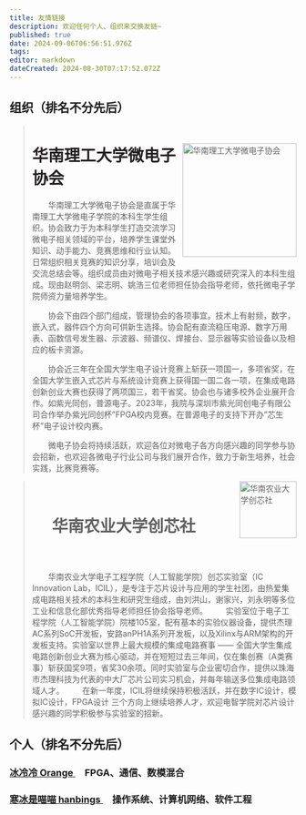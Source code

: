 ```yaml
---
title: 友情链接
description: 欢迎任何个人、组织来交换友链~
published: true
date: 2024-09-06T06:56:51.976Z
tags: 
editor: markdown
dateCreated: 2024-08-30T07:17:52.072Z
---
```


## 组织（排名不分先后）
> &emsp;
> <div>
> <img src="https://s2.loli.net/2024/09/03/OKjLbtHPG7me32r.jpg" alt="华南理工大学微电子协会" style="float:right; width: 200px; height: 200px;">
> <h1 style="color: #231f20; margin-top: 0rem">华南理工大学微电子协会</h1></div>
>
> &emsp;&emsp;华南理工大学微电子协会是直属于华南理工大学微电子学院的本科生学生组织。协会致力于为本科学生打造交流学习微电子相关领域的平台，培养学生课堂外知识、动手能力、竞赛思维和行业认知。日常组织相关竞赛的知识分享，培训会及交流总结会等。组织成员由对微电子相关技术感兴趣或研究深入的本科生组成。现由赵明剑、梁志明、姚浩三位老师担任协会指导老师，依托微电子学院师资力量培养学生。
>
> &emsp;&emsp;协会下由四个部门组成，管理协会的各项事宜。技术上有射频，数字，嵌入式，器件四个方向可供新生选择。协会配有直流稳压电源、数字万用表、函数信号发生器、示波器、频谱仪、焊接台、显示器等实验设备以及相应的板卡资源。
>
> &emsp;&emsp;协会近三年在全国大学生电子设计竞赛上斩获一项国一，多项省奖，在全国大学生嵌入式芯片与系统设计竞赛上获得国一国二各一项，在集成电路创新创业大赛也获得了两项国三，若干省奖。协会也与诸多校外企业展开合作。如紫光同创，普源电子。2023年，我院与深圳市紫光同创电子有限公司合作举办紫光同创杯”FPGA校内竞赛。在普源电子的支持下开办”芯生杯”电子设计校内赛。
>
> &emsp;&emsp;微电子协会将持续活跃，欢迎各位对微电子各方向感兴趣的同学参与协会招新，也欢迎各微电子行业公司与我们展开合作，致力于新生培养，社会实践，比赛竞赛等。
><br>



><div><img src="https://s2.loli.net/2024/09/03/OfmnDNJQiqHajgr.jpg" alt="华南农业大学创芯社" style="float:right ; width: 100px; height: 100px;"></div>
><br>
> 
> # &emsp; 华南农业大学创芯社
> ##
><br>
>
>&emsp;&emsp;华南农业大学电子工程学院（人工智能学院）创芯实验室（IC Innovation Lab，ICIL），是专注于芯片设计与应用的学生社团，由热爱集成电路相关技术的本科生和研究生组成，由刘洪山，谢家兴，刘永明等多位工业和信息化部优秀指导老师担任协会指导老师。
>&emsp;&emsp;实验室位于电子工程学院（人工智能学院）院楼105室，配有基本的实验仪器设备，提供杰理AC系列SoC开发板，安路anPH1A系列开发板，以及Xilinx与ARM架构的开发板支持。实验室以世界上最大规模的集成电路赛事 —— 全国大学生集成电路创新创业大赛为核心驱动，并在短短过去三年间，仅在集创赛（A类赛事）斩获国奖9项，省奖30余项。同时实验室与企业密切合作，提供以珠海市杰理科技为代表的中大厂芯片公司实习机会，并每年输送多位集成电路领域人才。
>&emsp;&emsp;在新一年度，ICIL将继续保持积极活跃，并在数字IC设计，模拟IC设计，FPGA设计 三个方向上继续培养人才，欢迎电智学院对芯片设计感兴趣的同学积极参与实验室的招新。
><br>


## 个人（排名不分先后）
### <a href="https://www.icecold.ltd">冰冷冷 Orange </a>&emsp;FPGA、通信、数模混合
### <a href="https://blog.hanbings.io"> 寒冰是喵喵 hanbings </a>&emsp;操作系统、计算机网络、软件工程
